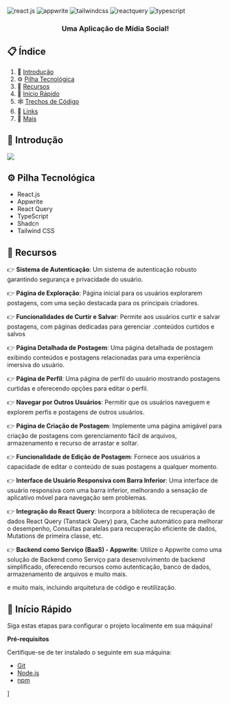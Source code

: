 
  <div>
    <img src="https://img.shields.io/badge/-React_JS-black?style=for-the-badge&logoColor=white&logo=react&color=61DAFB" alt="react.js" />
    <img src="https://img.shields.io/badge/-Appwrite-black?style=for-the-badge&logoColor=white&logo=appwrite&color=FD366E" alt="appwrite" />
    <img src="https://img.shields.io/badge/-Tailwind_CSS-black?style=for-the-badge&logoColor=white&logo=tailwindcss&color=06B6D4" alt="tailwindcss" />
    <img src="https://img.shields.io/badge/-React_Query-black?style=for-the-badge&logoColor=white&logo=reactquery&color=FF4154" alt="reactquery" />
    <img src="https://img.shields.io/badge/-Typescript-black?style=for-the-badge&logoColor=white&logo=typescript&color=3178C6" alt="typescript" />
  </div>

  <h3 align="center">Uma Aplicação de Mídia Social!</h3>


</div>

## 📋 <a name="table">Índice</a>

1. 🤖 [Introdução](#introdução)
2. ⚙️ [Pilha Tecnológica](#pilha-tecnológica)
3. 🔋 [Recursos](#recursos)
4. 🤸 [Início Rápido](#início-rápido)
5. 🕸️ [Trechos de Código](#trechos-de-código)
6. 🔗 [Links](#links)
7. 🚀 [Mais](#mais)


## <a name="introdução">🤖 Introdução</a>


<a href="https://discord.com/invite/n6EdbFJ" target="_blank"><img src="https://github.com/sujatagunale/EasyRead/assets/151519281/618f4872-1e10-42da-8213-1d69e486d02e" /></a>

## <a name="pilha-tecnológica">⚙️ Pilha Tecnológica</a>

- React.js
- Appwrite
- React Query
- TypeScript
- Shadcn
- Tailwind CSS

## <a name="recursos">🔋 Recursos</a>

👉 **Sistema de Autenticação**: Um sistema de autenticação robusto garantindo segurança e privacidade do usuário.

👉 **Página de Exploração**: Página inicial para os usuários explorarem postagens, com uma seção destacada para os principais criadores.

👉 **Funcionalidades de Curtir e Salvar**: Permite aos usuários curtir e salvar postagens, com páginas dedicadas para gerenciar .conteúdos curtidos e salvos

👉 **Página Detalhada de Postagem**: Uma página detalhada de postagem exibindo conteúdos e postagens relacionadas para uma experiência imersiva do usuário.

👉 **Página de Perfil**: Uma página de perfil do usuário mostrando postagens curtidas e oferecendo opções para editar o perfil.

👉 **Navegar por Outros Usuários**: Permitir que os usuários naveguem e explorem perfis e postagens de outros usuários.

👉 **Página de Criação de Postagem**: Implemente uma página amigável para criação de postagens com gerenciamento fácil de arquivos, armazenamento e recurso de arrastar e soltar.

👉 **Funcionalidade de Edição de Postagem**: Fornece aos usuários a capacidade de editar o conteúdo de suas postagens a qualquer momento.

👉 **Interface de Usuário Responsiva com Barra Inferior**: Uma interface de usuário responsiva com uma barra inferior, melhorando a sensação de aplicativo móvel para navegação sem problemas.

👉 **Integração do React Query**: Incorpora a biblioteca de recuperação de dados React Query (Tanstack Query) para, Cache automático para melhorar o desempenho, Consultas paralelas para recuperação eficiente de dados, Mutations de primeira classe, etc.

👉 **Backend como Serviço (BaaS) - Appwrite**: Utilize o Appwrite como uma solução de Backend como Serviço para desenvolvimento de backend simplificado, oferecendo recursos como autenticação, banco de dados, armazenamento de arquivos e muito mais.

e muito mais, incluindo arquitetura de código e reutilização.

## <a name="início-rápido">🤸 Início Rápido</a>

Siga estas etapas para configurar o projeto localmente em sua máquina!

**Pré-requisitos**

Certifique-se de ter instalado o seguinte em sua máquina:

- [Git](https://git-scm.com/)
- [Node.js](https://nodejs.org/en)
- [npm](https://www.npmjs.com/) 

]
